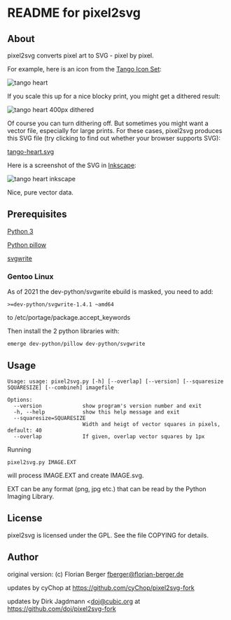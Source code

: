 README for pixel2svg
====================

About
-----

pixel2svg converts pixel art to SVG - pixel by pixel.

For example, here is an icon from the [Tango Icon
Set](http://tango.freedesktop.org/):

![tango heart](http://static.florian-berger.de/tango-heart.png)

If you scale this up for a nice blocky print, you might get a dithered result:

![tango heart 400px dithered](http://static.florian-berger.de/tango-heart-400px-dithered.png)

Of course you can turn dithering off. But sometimes you might want a vector
file, especially for large prints. For these cases, pixel2svg produces this SVG
file (try clicking to find out whether your browser supports SVG):

[tango-heart.svg](http://static.florian-berger.de/tango-heart.svg)

Here is a screenshot of the SVG in [Inkscape](http://inkscape.org/):

![tango heart inkscape](http://static.florian-berger.de/tango-heart-inkscape.png)

Nice, pure vector data.


Prerequisites
-------------

[Python 3](https://www.python.org)

[Python pillow](https://python-pillow.org/)

[svgwrite](https://pypi.org/project/svgwrite/)

### Gentoo Linux

As of 2021 the dev-python/svgwrite ebuild is masked, you need to add:

    >=dev-python/svgwrite-1.4.1 ~amd64

to /etc/portage/package.accept_keywords

Then install the 2 python libraries with:

    emerge dev-python/pillow dev-python/svgwrite


Usage
-----

    Usage: usage: pixel2svg.py [-h] [--overlap] [--version] [--squaresize SQUARESIZE] [--combineh] imagefile

    Options:
      --version             show program's version number and exit
      -h, --help            show this help message and exit
      --squaresize=SQUARESIZE
                            Width and heigt of vector squares in pixels, default: 40
      --overlap             If given, overlap vector squares by 1px

Running

    pixel2svg.py IMAGE.EXT

will process IMAGE.EXT and create IMAGE.svg.

EXT can be any format (png, jpg etc.) that can be read by the Python Imaging
Library.


License
-------

pixel2svg is licensed under the GPL. See the file COPYING for details.


Author
------

original version:
(c) Florian Berger <fberger@florian-berger.de>

updates by cyChop at https://github.com/cyChop/pixel2svg-fork

updates by Dirk Jagdmann <doj@cubic.org at https://github.com/doj/pixel2svg-fork
